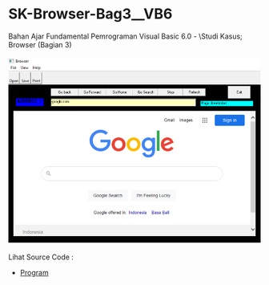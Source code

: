 # SK-Browser-Bag3__VB6
Bahan Ajar Fundamental Pemrograman Visual Basic 6.0 - \Studi Kasus; Browser (Bagian 3)<br><br>
<img src="https://github.com/RizkyKhapidsyah/SK-Browser-Bag3__VB6/blob/main/result/001.PNG"><br><br>
Lihat Source Code : <br>
- <a href="https://github.com/RizkyKhapidsyah/SK-Browser-Bag3__VB6/blob/main/browser.frm">Program</a>

